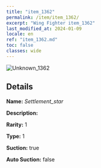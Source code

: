 ```yaml
---
title: "item_1362"
permalink: /item/item_1362/
excerpt: "Wing Fighter item_1362"
last_modified_at: 2024-01-09
locale: en
ref: "item_1362.md"
toc: false
classes: wide
---
```



 ![Unknown_1362](/images/item/Settlement_star_p.png)



## Details

 **Name:** *Settlement_star* 

 **Description:** 

 **Rarity:** 1 

 **Type:** 1 

 **Suction:** true 

 **Auto Suction:** false 


